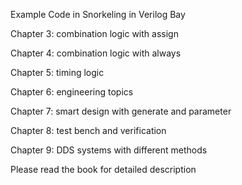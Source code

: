 Example Code in Snorkeling in Verilog Bay

Chapter 3: combination logic with assign

Chapter 4: combination logic with always

Chapter 5: timing logic

Chapter 6: engineering topics

Chapter 7: smart design with generate and parameter

Chapter 8: test bench and verification

Chapter 9: DDS systems with different methods

Please read the book for detailed description
